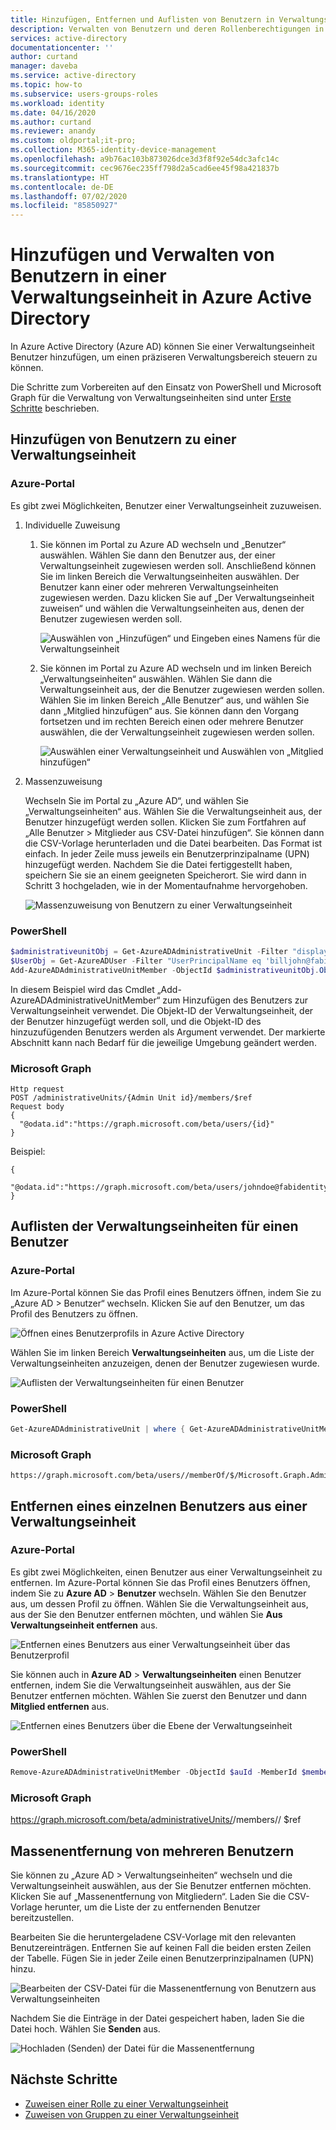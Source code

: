 ```yaml
---
title: Hinzufügen, Entfernen und Auflisten von Benutzern in Verwaltungseinheiten (Vorschau) – Azure Active Directory | Microsoft-Dokumentation
description: Verwalten von Benutzern und deren Rollenberechtigungen in einer Verwaltungseinheit in Azure Active Directory
services: active-directory
documentationcenter: ''
author: curtand
manager: daveba
ms.service: active-directory
ms.topic: how-to
ms.subservice: users-groups-roles
ms.workload: identity
ms.date: 04/16/2020
ms.author: curtand
ms.reviewer: anandy
ms.custom: oldportal;it-pro;
ms.collection: M365-identity-device-management
ms.openlocfilehash: a9b76ac103b873026dce3d3f8f92e54dc3afc14c
ms.sourcegitcommit: cec9676ec235ff798d2a5cad6ee45f98a421837b
ms.translationtype: HT
ms.contentlocale: de-DE
ms.lasthandoff: 07/02/2020
ms.locfileid: "85850927"
---
```

# <a name="add-and-manage-users-in-an-administrative-unit-in-azure-active-directory"></a>Hinzufügen und Verwalten von Benutzern in einer Verwaltungseinheit in Azure Active Directory

In Azure Active Directory (Azure AD) können Sie einer Verwaltungseinheit Benutzer hinzufügen, um einen präziseren Verwaltungsbereich steuern zu können.

Die Schritte zum Vorbereiten auf den Einsatz von PowerShell und Microsoft Graph für die Verwaltung von Verwaltungseinheiten sind unter [Erste Schritte](roles-admin-units-manage.md#get-started) beschrieben.

## <a name="add-users-to-an-au"></a>Hinzufügen von Benutzern zu einer Verwaltungseinheit

### <a name="azure-portal"></a>Azure-Portal

Es gibt zwei Möglichkeiten, Benutzer einer Verwaltungseinheit zuzuweisen.

1. Individuelle Zuweisung

    1. Sie können im Portal zu Azure AD wechseln und „Benutzer“ auswählen. Wählen Sie dann den Benutzer aus, der einer Verwaltungseinheit zugewiesen werden soll. Anschließend können Sie im linken Bereich die Verwaltungseinheiten auswählen. Der Benutzer kann einer oder mehreren Verwaltungseinheiten zugewiesen werden. Dazu klicken Sie auf „Der Verwaltungseinheit zuweisen“ und wählen die Verwaltungseinheiten aus, denen der Benutzer zugewiesen werden soll.

       ![Auswählen von „Hinzufügen“ und Eingeben eines Namens für die Verwaltungseinheit](./media/roles-admin-units-add-manage-users/assign-users-individually.png)

    1. Sie können im Portal zu Azure AD wechseln und im linken Bereich „Verwaltungseinheiten“ auswählen. Wählen Sie dann die Verwaltungseinheit aus, der die Benutzer zugewiesen werden sollen. Wählen Sie im linken Bereich „Alle Benutzer“ aus, und wählen Sie dann „Mitglied hinzufügen“ aus. Sie können dann den Vorgang fortsetzen und im rechten Bereich einen oder mehrere Benutzer auswählen, die der Verwaltungseinheit zugewiesen werden sollen.

        ![Auswählen einer Verwaltungseinheit und Auswählen von „Mitglied hinzufügen“](./media/roles-admin-units-add-manage-users/assign-to-admin-unit.png)

1. Massenzuweisung

    Wechseln Sie im Portal zu „Azure AD“, und wählen Sie „Verwaltungseinheiten“ aus. Wählen Sie die Verwaltungseinheit aus, der Benutzer hinzugefügt werden sollen. Klicken Sie zum Fortfahren auf „Alle Benutzer > Mitglieder aus CSV-Datei hinzufügen“. Sie können dann die CSV-Vorlage herunterladen und die Datei bearbeiten. Das Format ist einfach. In jeder Zeile muss jeweils ein Benutzerprinzipalname (UPN) hinzugefügt werden. Nachdem Sie die Datei fertiggestellt haben, speichern Sie sie an einem geeigneten Speicherort. Sie wird dann in Schritt 3 hochgeladen, wie in der Momentaufnahme hervorgehoben.

    ![Massenzuweisung von Benutzern zu einer Verwaltungseinheit](./media/roles-admin-units-add-manage-users/bulk-assign-to-admin-unit.png)

### <a name="powershell"></a>PowerShell

```powershell
$administrativeunitObj = Get-AzureADAdministrativeUnit -Filter "displayname eq 'Test administrative unit 2'"
$UserObj = Get-AzureADUser -Filter "UserPrincipalName eq 'billjohn@fabidentity.onmicrosoft.com'"
Add-AzureADAdministrativeUnitMember -ObjectId $administrativeunitObj.ObjectId -RefObjectId $UserObj.ObjectId
```

In diesem Beispiel wird das Cmdlet „Add-AzureADAdministrativeUnitMember“ zum Hinzufügen des Benutzers zur Verwaltungseinheit verwendet. Die Objekt-ID der Verwaltungseinheit, der der Benutzer hinzugefügt werden soll, und die Objekt-ID des hinzuzufügenden Benutzers werden als Argument verwendet. Der markierte Abschnitt kann nach Bedarf für die jeweilige Umgebung geändert werden.

### <a name="microsoft-graph"></a>Microsoft Graph

```http
Http request
POST /administrativeUnits/{Admin Unit id}/members/$ref
Request body
{
  "@odata.id":"https://graph.microsoft.com/beta/users/{id}"
}
```

Beispiel:

```http
{
  "@odata.id":"https://graph.microsoft.com/beta/users/johndoe@fabidentity.com"
}
```

## <a name="list-administrative-units-for-a-user"></a>Auflisten der Verwaltungseinheiten für einen Benutzer

### <a name="azure-portal"></a>Azure-Portal

Im Azure-Portal können Sie das Profil eines Benutzers öffnen, indem Sie zu „Azure AD > Benutzer“ wechseln. Klicken Sie auf den Benutzer, um das Profil des Benutzers zu öffnen.

![Öffnen eines Benutzerprofils in Azure Active Directory](./media/roles-admin-units-add-manage-users/user-profile-admin-units.png)

Wählen Sie im linken Bereich **Verwaltungseinheiten** aus, um die Liste der Verwaltungseinheiten anzuzeigen, denen der Benutzer zugewiesen wurde.

![Auflisten der Verwaltungseinheiten für einen Benutzer](./media/roles-admin-units-add-manage-users/list-user-admin-units.png)

### <a name="powershell"></a>PowerShell

```powershell
Get-AzureADAdministrativeUnit | where { Get-AzureADAdministrativeUnitMember -ObjectId $_.ObjectId | where {$_.ObjectId -eq $userObjId} }
```

### <a name="microsoft-graph"></a>Microsoft Graph

```http
https://graph.microsoft.com/beta/users//memberOf/$/Microsoft.Graph.AdministrativeUnit
```

## <a name="remove-a-single-user-from-an-au"></a>Entfernen eines einzelnen Benutzers aus einer Verwaltungseinheit

### <a name="azure-portal"></a>Azure-Portal

Es gibt zwei Möglichkeiten, einen Benutzer aus einer Verwaltungseinheit zu entfernen. Im Azure-Portal können Sie das Profil eines Benutzers öffnen, indem Sie zu **Azure AD** > **Benutzer** wechseln. Wählen Sie den Benutzer aus, um dessen Profil zu öffnen. Wählen Sie die Verwaltungseinheit aus, aus der Sie den Benutzer entfernen möchten, und wählen Sie **Aus Verwaltungseinheit entfernen** aus.

![Entfernen eines Benutzers aus einer Verwaltungseinheit über das Benutzerprofil](./media/roles-admin-units-add-manage-users/user-remove-admin-units.png)

Sie können auch in **Azure AD** > **Verwaltungseinheiten** einen Benutzer entfernen, indem Sie die Verwaltungseinheit auswählen, aus der Sie Benutzer entfernen möchten. Wählen Sie zuerst den Benutzer und dann **Mitglied entfernen** aus.
  
![Entfernen eines Benutzers über die Ebene der Verwaltungseinheit](./media/roles-admin-units-add-manage-users/admin-units-remove-user.png)

### <a name="powershell"></a>PowerShell

```powershell
Remove-AzureADAdministrativeUnitMember -ObjectId $auId -MemberId $memberUserObjId
```

### <a name="microsoft-graph"></a>Microsoft Graph

   https://graph.microsoft.com/beta/administrativeUnits/<adminunit-id>/members/<user-id>/ $ref

## <a name="bulk-remove-more-than-one-user"></a>Massenentfernung von mehreren Benutzern

Sie können zu „Azure AD > Verwaltungseinheiten“ wechseln und die Verwaltungseinheit auswählen, aus der Sie Benutzer entfernen möchten. Klicken Sie auf „Massenentfernung von Mitgliedern“. Laden Sie die CSV-Vorlage herunter, um die Liste der zu entfernenden Benutzer bereitzustellen.

Bearbeiten Sie die heruntergeladene CSV-Vorlage mit den relevanten Benutzereinträgen. Entfernen Sie auf keinen Fall die beiden ersten Zeilen der Tabelle. Fügen Sie in jeder Zeile einen Benutzerprinzipalnamen (UPN) hinzu.

![Bearbeiten der CSV-Datei für die Massenentfernung von Benutzern aus Verwaltungseinheiten](./media/roles-admin-units-add-manage-users/bulk-user-entries.png)

Nachdem Sie die Einträge in der Datei gespeichert haben, laden Sie die Datei hoch. Wählen Sie **Senden** aus.

![Hochladen (Senden) der Datei für die Massenentfernung](./media/roles-admin-units-add-manage-users/bulk-user-remove.png)

## <a name="next-steps"></a>Nächste Schritte

- [Zuweisen einer Rolle zu einer Verwaltungseinheit](roles-admin-units-assign-roles.md)
- [Zuweisen von Gruppen zu einer Verwaltungseinheit](roles-admin-units-add-manage-groups.md)
